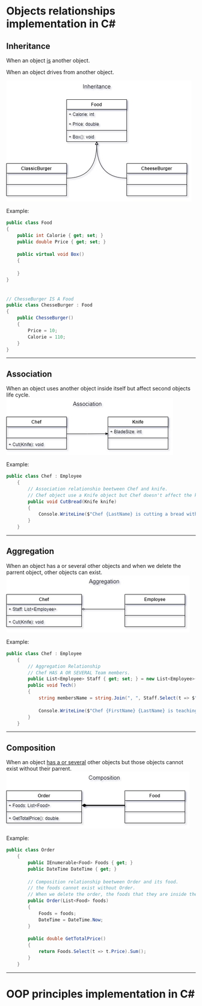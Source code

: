 # Objects relationships implementation in C#

## Inheritance
When an object <ins>is</ins> another object.

When an object drives from another object.

![Inheritance](./assets/diagrams/images/inheritance.jpg "Inheritance")

Example:
```C#
public class Food
{
    public int Calorie { get; set; }
    public double Price { get; set; }

    public virtual void Box()
    {
        
    }
}


// ChesseBurger IS A Food
public class ChesseBurger : Food 
{
	public ChesseBurger()
	{
		Price = 10;
		Calorie = 110;
	}
}
```
---
## Association
When an object uses another object inside itself but affect second objects life cycle.
![association](./assets/diagrams/images/association.jpg "Association")

Example:
```C#
public class Chef : Employee
    {
        // Association relationshio beetween Chef and knife.
        // Chef object use a Knife object but Chef doesn't affect the knife life cycle.
        public void CutBread(Knife knife)
        {
            Console.WriteLine($"Chef {LastName} is cutting a bread with {knife.BladeSize} cm knife.");
        }
    }
```
---
## Aggregation
When an object has a or several other objects and when we delete the parrent object, other objects can exist.
![Aggregation](./assets/diagrams/images/aggregation.jpg "Aggregation")

Example: 
```C#
public class Chef : Employee
    {
        // Aggregation Relationship
        // Chef HAS A OR SEVERAL Team members.
        public List<Employee> Staff { get; set; } = new List<Employee>();
        public void Tech()
        {
            string membersName = string.Join(", ", Staff.Select(t => $"{t.FirstName} {t.LastName} "));

            Console.WriteLine($"Chef {FirstName} {LastName} is teaching to {membersName}");
        }
    }
```
---
## Composition
When an object <ins>has a or several</ins> other objects but those objects cannot exist without their parrent.
![Composition](./assets/diagrams/images/composition.jpg "Composition")

Example:
```C#
public class Order
    {
        public IEnumerable<Food> Foods { get; }
        public DateTime DateTime { get; }

        // Composition relationship beetween Order and its food.
        // the foods cannot exist without Order.
        // When we delete the order, the foods that they are inside the order will be destroy.
        public Order(List<Food> foods)
        {
            Foods = foods;
            DateTime = DateTime.Now;
        }

        public double GetTotalPrice()
        {
            return Foods.Select(t => t.Price).Sum();
        }
    }
```
---
# OOP principles implementation in C#